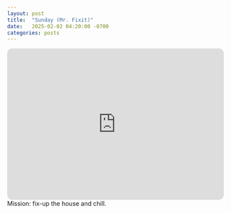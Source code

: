 ```yaml
---
layout: post
title:  "Sunday (Mr. Fixit)"
date:   2025-02-02 04:20:00 -0700
categories: posts
---
```

<iframe style="border-radius:12px" src="https://open.spotify.com/embed/playlist/4ArKS6Y3RLHiM2VTm14gIX?utm_source=generator" width="100%" height="352" frameBorder="0" allowfullscreen="" allow="autoplay; clipboard-write; encrypted-media; fullscreen; picture-in-picture" loading="lazy"></iframe>
Mission: fix-up the house and chill.
